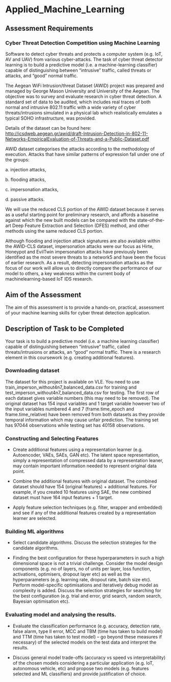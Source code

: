 # Applied_Machine_Learning

## Assessment Requirements

### Cyber Threat Detection Competition using Machine Learning
Software to detect cyber threats and protects a computer system (e.g. IoT, AV and UAV) from various cyber-attacks. The task of cyber threat detector learning is to build a predictive model (i.e. a machine-learning classifier) capable of distinguishing between “intrusive” traffic, called threats or attacks, and “good” normal traffic.

The Aegean WiFi Intrusion/threat Dataset (AWID) project was prepared and managed by George Mason University and University of the Aegean. The objective was to survey and evaluate research in cyber threat detection. A standard set of data to be audited, which includes real traces of both normal and intrusive 802.11 traffic with a wide variety of cyber threats/intrusions simulated in a physical lab which realistically emulates a typical SOHO infrastructure, was provided.

Details of the dataset can be found here: http://icsdweb.aegean.gr/awid/draft-Intrusion-Detection-in-802-11-Networks-EmpiricalEvaluation-of-Threats-and-a-Public-Dataset.pdf

AWID dataset categorises the attacks according to the methodology of execution. Attacks that have similar patterns of expression fall under one of the groups:

a. injection attacks,

b. flooding attacks,

c. impersonation attacks,

d. passive attacks.

We will use the reduced CLS portion of the AWID dataset because it serves as a useful starting point for preliminary research, and affords a baseline against which the new built models can be compared with the state-of-the-art Deep Feature Extraction and Selection (DFES) method, and other methods using the same reduced CLS portion.

Although flooding and injection attack signatures are also available within the AWID-CLS dataset, impersonation attacks were our focus as Hirte, Honeypot and EvilTwin impersonation attacks have previously been identified as the most severe threats to a network5 and have been the focus of earlier research. As a result, detecting impersonation attacks as the focus of our work will allow us to directly compare the performance of our model to others, a key weakness within the current body of machinelearning-based IoT IDS research. 

## Aim of the Assessment
The aim of this assessment is to provide a hands-on, practical, assessment of your machine learning skills for cyber threat detection application.

## Description of Task to be Completed
Your task is to build a predictive model (i.e. a machine learning classifier) capable of distinguishing between “intrusive” traffic, called threats/intrusions or attacks, an
“good” normal traffic. There is a research element in this coursework (e.g. creating additional features).

### Downloading dataset
The dataset for this project is available on VLE. You need to use train_imperson_without4n7_balanced_data.csv for training and test_imperson_without4n7_balanced_data.csv for testing. The first row of each dataset gives variable numbers (this may need to be removed). The original dataset has 154 input variables and 1 target variable however two of the input variables numbered 4 and 7 (frame.time_epoch and frame.time_relative) have been removed from both datasets as they provide temporal information which may cause unfair prediction. The training set has 97044 observations while testing set has 40158 observations.

### Constructing and Selecting Features

- Create additional features using a representation learner (e.g. Autoencoder, VAEs, SAEs, GAN etc). The latent space representation, simply a representation of compressed data by a representation leaner, may contain important information needed to represent original data point.

- Combine the additional features with original dataset. The combined dataset should have 154 (original features) + additional features. For example, if you created 10 features using SAE, the new combined dataset must have 164 input features + 1 target. 

- Apply feature selection techniques (e.g. filter, wrapper and embedded) and see if any of the additional features created by a representation learner are selected.

### Building ML algorithms

- Select candidate algorithms. Discuss the selection strategies for the candidate algorithms.

- Finding the best configuration for these hyperparameters in such a high dimensional space is not a trivial challenge. Consider the model design components (e.g. no of layers, no of units per layer, loss function, activations, optimisers, dropout layer etc) as well as the hyperparameters (e.g. learning rate, dropout rate, batch size etc). Perform model-specific optimisations and iteratively debug model as complexity is added. Discuss the selection strategies for searching for the best configuration (e.g. trial and error, grid search, random search, Bayesian optimisation etc).

### Evaluating model and analysing the results.

- Evaluate the classification performance (e.g. accuracy, detection rate, false alarm, type II error, MCC and TBM (time has taken to build model) and TTM (time has taken to test model) – go beyond these measures if necessary) of the selected models on the test data and interpret the results. 

- Discuss general model trade-offs (accuracy vs speed vs interpretability) of the chosen models considering a particular application (e.g. IoT, autonomous vehicle, etc) and propose two models (e.g. features selected and ML classifiers) and provide justification of choice. 
